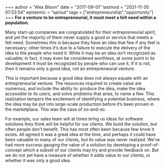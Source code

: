 +++
author = "Alex Bilson"
date = "2017-09-01"
lastmod = "2021-11-30 07:53:54"
epistemic = "sprout"
tags = ["entrepreneurship","opportunity"]
+++
**For a venture to be entrepreneurial, it must meet a felt need within a population.**

Many start-up companies are congratulated for their entrepreneurial spirit, and yet the majority of them never supply a good or service that meets a felt need.  Sometimes this is because they have an idea that few if any feel is necessary; other times it’s due to a failure to execute the delivery of the idea to the people who need it.  While it may be an idea isn’t recognized as valuable; in fact, it may even be considered worthless, at some point in its development it must be recognized by people who can use it.  If it is not, then it remains only a good idea, not an entrepreneurial venture.

This is important because a good idea does not always equate with an entrepreneurial venture.  The resources required to create value are numerous, and include the ability to: produce the idea, make the idea accessible to its users, and solve problems that arise, to name a few.  This realization tempers the excitement of identifying a potential business, where the idea may be put into large-scale production before it’s been proven in the marketplace.  This was the case of so-and-so.

For example, our sales team will at times bring us ideas for software solutions they think will be helpful for our clients.  We build the solution, but often people don’t benefit.  This has most often been because few know it exists.  All agreed it was a great idea at the time, and perhaps it could have been valuable to many of our clients, but its value was never realized.  We’ve had more success gauging the value of a solution by developing a proof-of-concept which a subset of our clients may try and provide feedback on.  But we do not yet have a measure of whether it adds value to our clients, or whether it was only a good idea.
